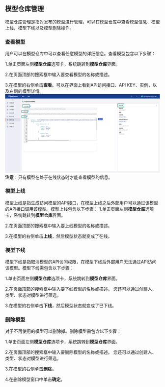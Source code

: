 ## 模型仓库管理
模型仓库管理是指对发布的模型进行管理，可以在模型仓库中查看模型信息、模型上线、模型下线以及模型删除操作。

### 查看模型
用户可以在模型仓库中可以查看任意模型的详细信息。查看模型包含以下步骤：

1.单击页面左侧**模型仓库**选项卡，系统跳转到**模型仓库**界面。

2.在页面顶部的搜索框中输入要查看模型的名称或描述。
 
3.在模型的右侧单击**查看**。可以在界面上看到API访问接口、API KEY、实例，以及右侧的模型详情。
![](/assets/查看模型.png)
**注意**：只有模型在处于在线状态时才能查看模型的信息。

### 模型上线
模型上线是指生成访问模型的API接口，在模型上线之后外部用户可以通过该模型的API接口调用该模型。模型上线包含以下步骤：
1.单击页面左侧**模型仓库**选项卡，系统跳转到**模型仓库**界面。

2.在页面顶部的搜索框中输入要上线模型的名称或描述。
    
3.在模型的右侧单击**上线**，然后模型状态就变成了在线。


### 模型下线
模型下线是指取消模型的API访问权限，在模型下线后外部用户无法通过API访问该模型。模型下线需包含以下步骤：

1.单击页面左侧**模型仓库**选项卡，系统跳转到**模型仓库**界面。

2.在页面顶部的搜索框中输入要下线模型的名称或描述。
  您还可以通过创建人、类型、状态对模型进行筛选。
  
3.在模型的右侧单击**下线**，然后模型状态就变成了已下线。

### 删除模型
对于不再使用的模型可以删除掉。删除模型需包含以下步骤：

1.单击页面左侧**模型仓库**选项卡，系统跳转到**模型仓库**界面。

2.在页面顶部的搜索框中输入要删除模型的名称或描述。
  您还可以通过创建人、类型、状态对模型进行筛选。
  
3.在模型的右侧单击**删除**。

4.在删除模型窗口中单击**确定**。










  
